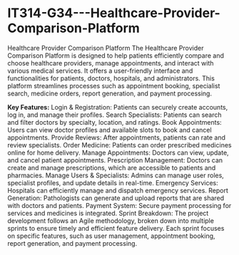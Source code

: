 # IT314-G34---Healthcare-Provider-Comparison-Platform
Healthcare Provider Comparison Platform
The Healthcare Provider Comparison Platform is designed to help patients efficiently compare and choose healthcare providers, manage appointments, and interact with various medical services. It offers a user-friendly interface and functionalities for patients, doctors, hospitals, and administrators. This platform streamlines processes such as appointment booking, specialist search, medicine orders, report generation, and payment processing.

**Key Features:**
Login & Registration: Patients can securely create accounts, log in, and manage their profiles.
Search Specialists: Patients can search and filter doctors by specialty, location, and ratings.
Book Appointments: Users can view doctor profiles and available slots to book and cancel appointments.
Provide Reviews: After appointments, patients can rate and review specialists.
Order Medicine: Patients can order prescribed medicines online for home delivery.
Manage Appointments: Doctors can view, update, and cancel patient appointments.
Prescription Management: Doctors can create and manage prescriptions, which are accessible to patients and pharmacies.
Manage Users & Specialists: Admins can manage user roles, specialist profiles, and update details in real-time.
Emergency Services: Hospitals can efficiently manage and dispatch emergency services.
Report Generation: Pathologists can generate and upload reports that are shared with doctors and patients.
Payment System: Secure payment processing for services and medicines is integrated.
Sprint Breakdown: The project development follows an Agile methodology, broken down into multiple sprints to ensure timely and efficient feature delivery. Each sprint focuses on specific features, such as user management, appointment booking, report generation, and payment processing​.
